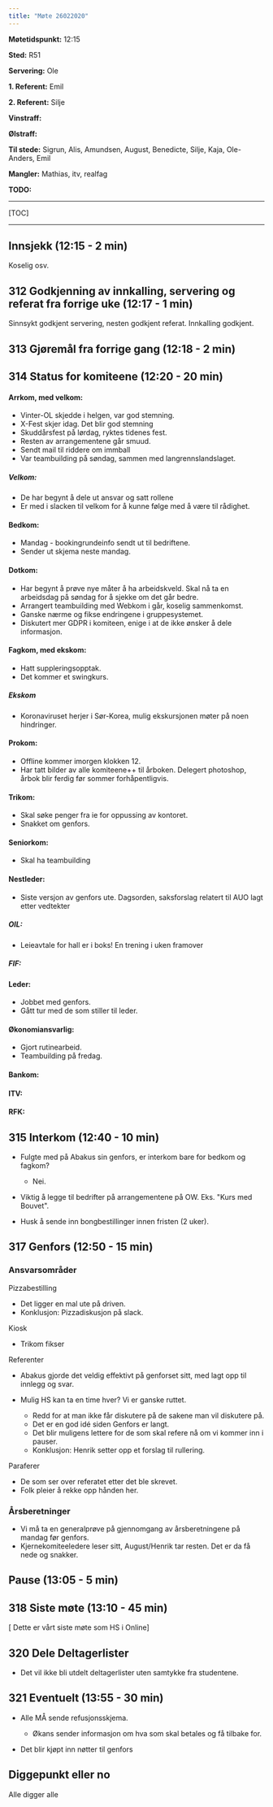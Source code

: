 ```yaml
---
title: "Møte 26022020"
---
```


**Møtetidspunkt:** 12:15

**Sted:** R51

**Servering:** Ole

**1. Referent:** Emil

**2. Referent:** Silje

**Vinstraff:** 

**Ølstraff:**

**Til stede:** Sigrun, Alis, Amundsen, August, Benedicte, Silje, Kaja, Ole-Anders, Emil

**Mangler:** Mathias, itv, realfag

**TODO:**

---

[TOC]

---

## Innsjekk (12:15 - 2 min)
Koselig osv. 

## 312 Godkjenning av innkalling, servering og referat fra forrige uke (12:17 - 1 min)
Sinnsykt godkjent servering, nesten godkjent referat. Innkalling godkjent. 

## 313 Gjøremål fra forrige gang (12:18 - 2 min)

## 314 Status for komiteene (12:20 - 20 min)

#### Arrkom, med velkom:

- Vinter-OL skjedde i helgen, var god stemning.  
- X-Fest skjer idag. Det blir god stemning  
- Skuddårsfest på lørdag, ryktes tidenes fest.  
- Resten av arrangementene går smuud.  
- Sendt mail til riddere om immball  
- Var teambuilding på søndag, sammen med langrennslandslaget.  

##### Velkom:
- De har begynt å dele ut ansvar og satt rollene  
- Er med i slacken til velkom for å kunne følge med å være til rådighet.  


#### Bedkom:
- Mandag - bookingrundeinfo sendt ut til bedriftene.  
- Sender ut skjema neste mandag.  

#### Dotkom:
- Har begynt å prøve nye måter å ha arbeidskveld. Skal nå ta en arbeidsdag på søndag for å sjekke om det går bedre.  
- Arrangert teambuilding med Webkom i går, koselig sammenkomst.  
- Ganske nærme og fikse endringene i gruppesystemet. 
- Diskutert mer GDPR i komiteen, enige i at de ikke ønsker å dele informasjon.  



#### Fagkom, med ekskom:
- Hatt suppleringsopptak.
- Det kommer et swingkurs.  

##### Ekskom
- Koronaviruset herjer i Sør-Korea, mulig ekskursjonen møter på noen hindringer.  

#### Prokom:
- Offline kommer imorgen klokken 12.  
- Har tatt bilder av alle komiteene++ til årboken. Delegert photoshop, årbok blir ferdig før sommer forhåpentligvis.  

#### Trikom:
- Skal søke penger fra ie for oppussing av kontoret.  
- Snakket om genfors.  

#### Seniorkom:
- Skal ha teambuilding

#### Nestleder:
- Siste versjon av genfors ute. Dagsorden, saksforslag relatert til AUO lagt etter vedtekter  

##### OIL:
- Leieavtale for hall er i boks! En trening i uken framover  

##### FIF:

#### Leder:
- Jobbet med genfors.  
- Gått tur med de som stiller til leder.  

#### Økonomiansvarlig:
- Gjort rutinearbeid.  
- Teambuilding på fredag.  

#### Bankom:

#### ITV:

#### RFK:

## 315 Interkom (12:40 - 10 min)
- Fulgte med på Abakus sin genfors, er interkom bare for bedkom og fagkom?  
    - Nei.  
- Viktig å legge til bedrifter på arrangementene på OW. Eks. "Kurs med Bouvet".  


- Husk å sende inn bongbestillinger innen fristen (2 uker).  


## 317 Genfors (12:50 - 15 min)

### Ansvarsområder
Pizzabestilling  
- Det ligger en mal ute på driven.  
- Konklusjon: Pizzadiskusjon på slack.  

Kiosk  
- Trikom fikser  

Referenter    
- Abakus gjorde det veldig effektivt på genforset sitt, med lagt opp til innlegg og svar.  

- Mulig HS kan ta en time hver? Vi er ganske ruttet.  
    - Redd for at man ikke får diskutere på de sakene man vil diskutere på.  
    - Det er en god idé siden Genfors er langt.  
    - Det blir muligens lettere for de som skal refere nå om vi kommer inn i pauser.  
    - Konklusjon: Henrik setter opp et forslag til rullering.  

Paraferer  
- De som ser over referatet etter det ble skrevet.  
- Folk pleier å rekke opp hånden her.  

### Årsberetninger
- Vi må ta en generalprøve på gjennomgang av årsberetningene på mandag før genfors.  
- Kjernekomiteeledere leser sitt, August/Henrik tar resten. Det er da få nede og snakker.  

## Pause (13:05 - 5 min)

## 318 Siste møte (13:10 - 45 min) 
[ Dette er vårt siste møte som HS i Online]


## 320 Dele Deltagerlister
- Det vil ikke bli utdelt deltagerlister uten samtykke fra studentene.


## 321 Eventuelt (13:55 - 30 min)

- Alle MÅ sende refusjonsskjema.  
    - Økans sender informasjon om hva som skal betales og få tilbake for.  

- Det blir kjøpt inn nøtter til genfors


## Diggepunkt eller no
 Alle digger alle